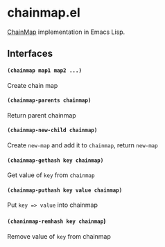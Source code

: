# chainmap.el

[ChainMap](http://docs.python.org/dev/library/collections#collections.ChainMap) implementation in Emacs Lisp.

## Interfaces

#### `(chainmap map1 map2 ...)`

Create chain map

#### `(chainmap-parents chainmap)`

Return parent chainmap

#### `(chainmap-new-child chainmap)`

Create `new-map` and add it to `chainmap`, return `new-map`

#### `(chainmap-gethash key chainmap)`

Get value of `key` from `chainmap`

#### `(chainmap-puthash key value chainmap)`

Put `key => value` into chainmap

#### `(chaninmap-remhash key chainmap`)

Remove value of `key` from chainmap
